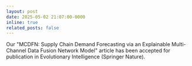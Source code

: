 ```yaml
---
layout: post
date: 2025-05-02 21:07:00-0000
inline: true
related_posts: false
---
```


​Our "MCDFN: Supply Chain Demand Forecasting via an Explainable Multi-Channel Data Fusion Network Model" article has been accepted for publication in Evolutionary Intelligence (Springer Nature).